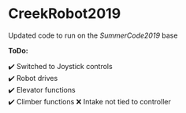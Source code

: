 # CreekRobot2019

Updated code to run on the *SummerCode2019* base  
  
**ToDo:**  
  
✔️ Switched to Joystick controls  
✔️ Robot drives  
✔️ Elevator functions  
✔️ Climber functions
❌ Intake not tied to controller  